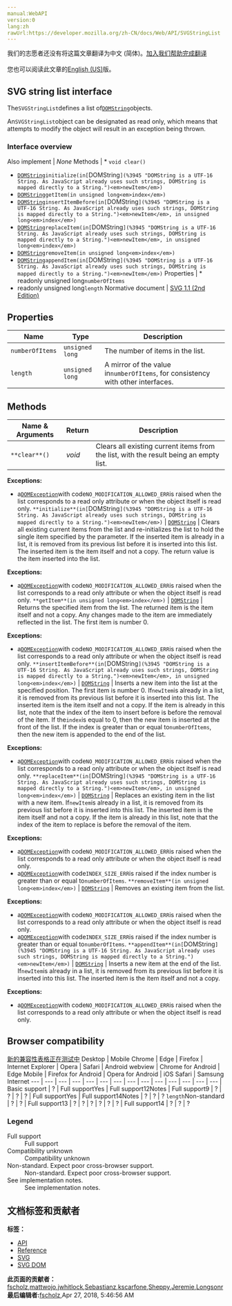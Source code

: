```yaml
---
manual:WebAPI
version:0
lang:zh
rawUrl:https://developer.mozilla.org/zh-CN/docs/Web/API/SVGStringList
---
```




<bdi>我们的志愿者还没有将这篇文章翻译为<bdi>中文 (简体)</bdi>。[加入我们帮助完成翻译](%18218 "")<br></br>您也可以阅读此文章的[English (US)](%18219 "")版。</bdi>





## SVG string list interface<a name="SVG_string_list_interface"></a>


The`SVGStringList`defines a list of[`DOMString`](%3945 "DOMString is a UTF-16 String. As JavaScript already uses such strings, DOMString is mapped directly to a String.")objects.



An`SVGStringList`object can be designated as read only, which means that attempts to modify the object will result in an exception being thrown.


### Interface overview<a name="Interface_overview"></a>
Also implement | <em>None</em> 
Methods | * `void clear()`
* [`DOMString`](%3945 "DOMString is a UTF-16 String. As JavaScript already uses such strings, DOMString is mapped directly to a String.")`initialize(in[`DOMString`](%3945 "DOMString is a UTF-16 String. As JavaScript already uses such strings, DOMString is mapped directly to a String.")<em>newItem</em>)`
* [`DOMString`](%3945 "DOMString is a UTF-16 String. As JavaScript already uses such strings, DOMString is mapped directly to a String.")`getItem(in unsigned long<em>index</em>)`
* [`DOMString`](%3945 "DOMString is a UTF-16 String. As JavaScript already uses such strings, DOMString is mapped directly to a String.")`insertItemBefore(in[`DOMString`](%3945 "DOMString is a UTF-16 String. As JavaScript already uses such strings, DOMString is mapped directly to a String.")<em>newItem</em>, in unsigned long<em>index</em>)`
* [`DOMString`](%3945 "DOMString is a UTF-16 String. As JavaScript already uses such strings, DOMString is mapped directly to a String.")`replaceItem(in[`DOMString`](%3945 "DOMString is a UTF-16 String. As JavaScript already uses such strings, DOMString is mapped directly to a String.")<em>newItem</em>, in unsigned long<em>index</em>)`
* [`DOMString`](%3945 "DOMString is a UTF-16 String. As JavaScript already uses such strings, DOMString is mapped directly to a String.")`removeItem(in unsigned long<em>index</em>)`
* [`DOMString`](%3945 "DOMString is a UTF-16 String. As JavaScript already uses such strings, DOMString is mapped directly to a String.")`appendItem(in[`DOMString`](%3945 "DOMString is a UTF-16 String. As JavaScript already uses such strings, DOMString is mapped directly to a String.")<em>newItem</em>)` 
Properties | * readonly unsigned long`numberOfItems`
* readonly unsigned long`length`<i></i> 
Normative document | [SVG 1.1 (2nd Edition)](%18220 "") 


## Properties<a name="Properties"></a>
Name | Type | Description 
 ---  |  ---  |  ---  | 
`numberOfItems` | `unsigned long` | The number of items in the list. 
`length` | `unsigned long` | A mirror of the value in`numberOfItems`, for consistency with other interfaces.<i></i> 


## Methods<a name="Methods"></a>
Name &amp; Arguments | Return | Description 
 ---  |  ---  |  ---  | 
`**clear**()` | <em>void</em> | Clears all existing current items from the list, with the result being an empty list.



**Exceptions:**


* a[`DOMException`](%4502 "The DOMException interface represents an abnormal event (called an exception) which occurs as a result of calling a method or accessing a property of a web API.")with code`NO_MODIFICATION_ALLOWED_ERR`is raised when the list corresponds to a read only attribute or when the object itself is read only. 
`**initialize**(in[`DOMString`](%3945 "DOMString is a UTF-16 String. As JavaScript already uses such strings, DOMString is mapped directly to a String.")<em>newItem</em>)` | [`DOMString`](%3945 "DOMString is a UTF-16 String. As JavaScript already uses such strings, DOMString is mapped directly to a String.") | Clears all existing current items from the list and re-initializes the list to hold the single item specified by the parameter. If the inserted item is already in a list, it is removed from its previous list before it is inserted into this list. The inserted item is the item itself and not a copy. The return value is the item inserted into the list.



**Exceptions:**


* a[`DOMException`](%4502 "The DOMException interface represents an abnormal event (called an exception) which occurs as a result of calling a method or accessing a property of a web API.")with code`NO_MODIFICATION_ALLOWED_ERR`is raised when the list corresponds to a read only attribute or when the object itself is read only. 
`**getItem**(in unsigned long<em>index</em>)` | [`DOMString`](%3945 "DOMString is a UTF-16 String. As JavaScript already uses such strings, DOMString is mapped directly to a String.") | Returns the specified item from the list. The returned item is the item itself and not a copy. Any changes made to the item are immediately reflected in the list. The first item is number 0.



**Exceptions:**


* a[`DOMException`](%4502 "The DOMException interface represents an abnormal event (called an exception) which occurs as a result of calling a method or accessing a property of a web API.")with code`NO_MODIFICATION_ALLOWED_ERR`is raised when the list corresponds to a read only attribute or when the object itself is read only. 
`**insertItemBefore**(in[`DOMString`](%3945 "DOMString is a UTF-16 String. As JavaScript already uses such strings, DOMString is mapped directly to a String.")<em>newItem</em>, in unsigned long<em>index</em>)` | [`DOMString`](%3945 "DOMString is a UTF-16 String. As JavaScript already uses such strings, DOMString is mapped directly to a String.") | Inserts a new item into the list at the specified position. The first item is number 0. If`newItem`is already in a list, it is removed from its previous list before it is inserted into this list. The inserted item is the item itself and not a copy. If the item is already in this list, note that the index of the item to insert before is before the removal of the item. If the`index`is equal to 0, then the new item is inserted at the front of the list. If the index is greater than or equal to`numberOfItems`, then the new item is appended to the end of the list.



**Exceptions:**


* a[`DOMException`](%4502 "The DOMException interface represents an abnormal event (called an exception) which occurs as a result of calling a method or accessing a property of a web API.")with code`NO_MODIFICATION_ALLOWED_ERR`is raised when the list corresponds to a read only attribute or when the object itself is read only. 
`**replaceItem**(in[`DOMString`](%3945 "DOMString is a UTF-16 String. As JavaScript already uses such strings, DOMString is mapped directly to a String.")<em>newItem</em>, in unsigned long<em>index</em>)` | [`DOMString`](%3945 "DOMString is a UTF-16 String. As JavaScript already uses such strings, DOMString is mapped directly to a String.") | Replaces an existing item in the list with a new item. If`newItem`is already in a list, it is removed from its previous list before it is inserted into this list. The inserted item is the item itself and not a copy. If the item is already in this list, note that the index of the item to replace is before the removal of the item.



**Exceptions:**


* a[`DOMException`](%4502 "The DOMException interface represents an abnormal event (called an exception) which occurs as a result of calling a method or accessing a property of a web API.")with code`NO_MODIFICATION_ALLOWED_ERR`is raised when the list corresponds to a read only attribute or when the object itself is read only.
* a[`DOMException`](%4502 "The DOMException interface represents an abnormal event (called an exception) which occurs as a result of calling a method or accessing a property of a web API.")with code`INDEX_SIZE_ERR`is raised if the index number is greater than or equal to`numberOfItems`. 
`**removeItem**(in unsigned long<em>index</em>)` | [`DOMString`](%3945 "DOMString is a UTF-16 String. As JavaScript already uses such strings, DOMString is mapped directly to a String.") | Removes an existing item from the list.



**Exceptions:**


* a[`DOMException`](%4502 "The DOMException interface represents an abnormal event (called an exception) which occurs as a result of calling a method or accessing a property of a web API.")with code`NO_MODIFICATION_ALLOWED_ERR`is raised when the list corresponds to a read only attribute or when the object itself is read only.
* a[`DOMException`](%4502 "The DOMException interface represents an abnormal event (called an exception) which occurs as a result of calling a method or accessing a property of a web API.")with code`INDEX_SIZE_ERR`is raised if the index number is greater than or equal to`numberOfItems`. 
`**appendItem**(in[`DOMString`](%3945 "DOMString is a UTF-16 String. As JavaScript already uses such strings, DOMString is mapped directly to a String.")<em>newItem</em>)` | [`DOMString`](%3945 "DOMString is a UTF-16 String. As JavaScript already uses such strings, DOMString is mapped directly to a String.") | Inserts a new item at the end of the list. If`newItem`is already in a list, it is removed from its previous list before it is inserted into this list. The inserted item is the item itself and not a copy.



**Exceptions:**


* a[`DOMException`](%4502 "The DOMException interface represents an abnormal event (called an exception) which occurs as a result of calling a method or accessing a property of a web API.")with code`NO_MODIFICATION_ALLOWED_ERR`is raised when the list corresponds to a read only attribute or when the object itself is read only. 


## Browser compatibility<a name="Browser_compatibility"></a>
[新的兼容性表格正在测试中<i></i>](%3360 "")
<abbr>Desktop<i></i></abbr> | <abbr>Mobile<i></i></abbr> 
<abbr>Chrome<i></i></abbr> | <abbr>Edge<i></i></abbr> | <abbr>Firefox<i></i></abbr> | <abbr>Internet Explorer<i></i></abbr> | <abbr>Opera<i></i></abbr> | <abbr>Safari<i></i></abbr> | <abbr>Android webview<i></i></abbr> | <abbr>Chrome for Android<i></i></abbr> | <abbr>Edge Mobile<i></i></abbr> | <abbr>Firefox for Android<i></i></abbr> | <abbr>Opera for Android<i></i></abbr> | <abbr>iOS Safari<i></i></abbr> | <abbr>Samsung Internet<i></i></abbr> 
 ---  |  ---  |  ---  |  ---  |  ---  |  ---  |  ---  |  ---  |  ---  |  ---  |  ---  |  ---  |  ---  |  ---  | 
Basic support | <abbr>?</abbr> | <abbr>Full support</abbr>Yes | <abbr>Full support</abbr>12<abbr>Notes<i></i></abbr> | <abbr>Full support</abbr>9 | <abbr>?</abbr> | <abbr>?</abbr> | <abbr>?</abbr> | <abbr>?</abbr> | <abbr>Full support</abbr>Yes | <abbr>Full support</abbr>14<abbr>Notes<i></i></abbr> | <abbr>?</abbr> | <abbr>?</abbr> | <abbr>?</abbr> 
`length`<abbr>Non-standard<i></i></abbr> | <abbr>?</abbr> | <abbr>?</abbr> | <abbr>Full support</abbr>13 | <abbr>?</abbr> | <abbr>?</abbr> | <abbr>?</abbr> | <abbr>?</abbr> | <abbr>?</abbr> | <abbr>?</abbr> | <abbr>Full support</abbr>14 | <abbr>?</abbr> | <abbr>?</abbr> | <abbr>?</abbr> 


### Legend<a name="Legend"></a>
<dl><dt id=''><abbr>Full support</abbr></dt><dd>Full support</dd><dt id=''><abbr>Compatibility unknown</abbr></dt><dd>Compatibility unknown</dd><dt id=''><abbr>Non-standard. Expect poor cross-browser support.<i></i></abbr></dt><dd>Non-standard. Expect poor cross-browser support.</dd><dt id=''><abbr>See implementation notes.<i></i></abbr></dt><dd>See implementation notes.</dd></dl>



## 文档标签和贡献者
**标签：**
* [API](%50 "")
* [Reference](%3381 "")
* [SVG](%457 "")
* [SVG DOM](%17335 "")

**此页面的贡献者：**[fscholz](%60 ""),[mattwojo](%14635 ""),[jwhitlock](%6330 ""),[Sebastianz](%4468 ""),[kscarfone](%3900 ""),[Sheppy](%405 ""),[Jeremie](%4470 ""),[Longsonr](%17479 "")
**最后编辑者:**[fscholz](%60 ""),<time>Apr 27, 2018, 5:46:56 AM</time>


